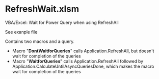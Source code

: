 # RefreshWait.xlsm

VBA/Excel: Wait for Power Query when using RefreshAll

See exanple file 

Contains two macros and a query.

- Macro "**DontWaitforQueries**" calls Application.RefreshAll, but doesn't wait for completion of the queries
- Macro "**WaitforQueries**" calls Application.RefreshAll followed by Application.CalculateUntilAsyncQueriesDone, which makes the macro wait for completion of the queries
